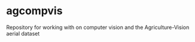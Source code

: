 # agcompvis
Repository for working with on computer vision and the Agriculture-Vision aerial dataset
